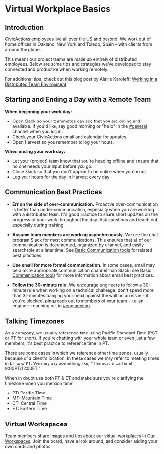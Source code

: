 # Virtual Workplace Basics

## Introduction

CivicActions employees live all over the US and beyond. We work out of home offices in Oakland, New York and Toledo, Spain – with clients from around the globe.

This means our project teams are made up entirely of distributed employees. Below are some tips and strategies we've developed to stay connected and productive when working remotely.

For additional tips, check out this blog post by Alaine Karoleff: [Working in a Distributed Team Environment](https://civicactions.com/blog/working-in-a-distributed-team-environment/).

## Starting and Ending a Day with a Remote Team

**When beginning your work day:**

* Open Slack so your teammates can see that you are online and available. If you'd like, say good morning or "hello" in the [#general](https://civicactions.slack.com/messages/general/) channel when you log in.
* Check your CivicActions email and calendar for updates.
* Open Harvest so you remember to log your hours.

**When ending your work day:**

* Let your (project) team know that you're heading offline and ensure that no one needs your input before you go.
* Close Slack so that you don't appear to be online when you're not.
* Log your hours for the day in Harvest every day

## Communication Best Practices

* **Err on the side of over-communication.** Proactive over-communication is better than under-communication, especially when you are working with a distributed team. It's good practice to share short updates on the progress of your work throughout the day. Ask questions and reach out, especially during training.


* **Assume team members are working asynchronously.** We use the chat program Slack for most communications. This ensures that all of our communication is documented, organized by channel, and easily searchable at a later time. See [Basic Communication tools](tools/basic-communication-tools.md) for related best practices.

* **Use email for more formal communication.** In some cases, email may be a more appropriate communication channel than Slack; see [Basic Communication tools](tools/basic-communication-tools.md) for more information about email best practices.

* **Follow the 30-minute rule.** We encourage engineers to follow a 30-minute rule when working on a technical challenge: don't spend more than 30 minutes banging your head against the wall on an issue - if you're blocked, ping/reach out to members of your team - i.e. an engineer reaching out in [#engineering](https://civicactions.slack.com/messages/engineering/).

## Talking Timezones

As a company, we usually reference time using Pacific Standard Time (PST, or PT for short). If you're chatting with your whole team or even just a few members, it's best practice to reference time in PT.

There are some cases in which we reference other time zones, usually because of a client's location. In these cases we may refer to meeting times in ET *and* PT. We may say something like, "The scrum call is at 9:00PT/12:00ET."

When in doubt use both PT & ET and make sure you're clarifying the timezone when you mention time!

* PT: Pacific Time
* MT: Mountain Time
* CT: Central Time
* ET: Eastern Time

## Virtual Workspaces

Team members share images and tips about our virtual workplaces
in [Our Workspaces](https://trello.com/b/TJsUalpG/our-workspaces). Join the board, have a look around, and consider adding your own cards and photos.
